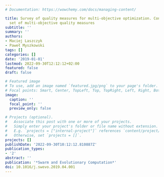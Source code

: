 ```yaml
---
# Documentation: https://wowchemy.com/docs/managing-content/

title: Survey of quality measures for multi-objective optimization. Construction ofcomplementary
  set of multi-objective quality measures
subtitle: ''
summary: ''
authors:
- Maciej Laszczyk
- Paweł Myszkowski
tags: []
categories: []
date: '2019-01-01'
lastmod: 2022-09-30T12:12:12+02:00
featured: false
draft: false

# Featured image
# To use, add an image named `featured.jpg/png` to your page's folder.
# Focal points: Smart, Center, TopLeft, Top, TopRight, Left, Right, BottomLeft, Bottom, BottomRight.
image:
  caption: ''
  focal_point: ''
  preview_only: false

# Projects (optional).
#   Associate this post with one or more of your projects.
#   Simply enter your project's folder or file name without extension.
#   E.g. `projects = ["internal-project"]` references `content/project/deep-learning/index.md`.
#   Otherwise, set `projects = []`.
projects: []
publishDate: '2022-09-30T10:12:12.810887Z'
publication_types:
- '2'
abstract: ''
publication: '*Swarm and Evolutionary Computation*'
doi: 10.1016/j.swevo.2019.04.001
---
```

